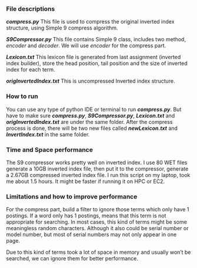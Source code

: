 ### File descriptions
***compress.py***
This file is used to compress the original inverted index structure, using Simple 9 compress algorithm.

***S9Compressor.py***
This file contains Simple 9 class, includes two method, *encoder* and *decoder*. We will use *encoder* for 
the compress part.

***Lexicon.txt***
This lexicon file is generated from last assignment (inverted index builder), store the head position, tail position and the size of inverted index for each term.

***origInvertedIndex.txt***
This is uncompressed Inverted index structure.

### How to run
You can use any type of python IDE or terminal to run ***compress.py***. But have to make sure ***compress.py***, ***S9Compressor.py***, ***Lexicon.txt*** and ***origInvertedIndex.txt*** are under the same folder.
After the compress process is done, there will be two new files called ***newLexicon.txt*** and ***InvertIndex.txt*** in the same folder.

### Time and Space performance
The S9 compressor works pretty well on inverted index. I use 80 WET files generate a 10GB inverted index file, then put it to the compressor, generate a 2.67GB compressed inverted index file.
I run this script on my laptop, took me about 1.5 hours. It might be faster if running it on HPC or EC2.

### Limitations and how to improve performance
For the compress part, build a filter to ignore those terms which only have 1 postings. If a word only has 1 postings, means that this term is not appropriate for searching. In most cases, this kind of terms might be some meaningless random characters. Although it also could be serial number or model number, but most of serial numbers may not only appear in one page.

Due to this kind of terms took a lot of space in memory and usually won’t be searched, we can ignore them for better performance.